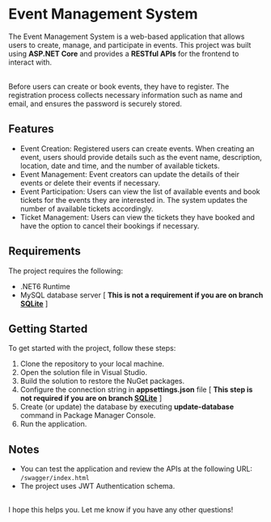 # Event Management System

The Event Management System is a web-based application that allows users to create, manage, and participate in events. This project was built using **ASP.NET Core** and provides a **RESTful APIs** for the frontend to interact with.

\
Before users can create or book events, they have to register. The registration process collects necessary information such as name and email, and ensures the password is securely stored.

## Features

- Event Creation: Registered users can create events. When creating an event, users should provide details such as the event name, description, location, date and time, and the number of available tickets.
- Event Management: Event creators can update the details of their events or delete their events if necessary.
- Event Participation: Users can view the list of available events and book tickets for the events they are interested in. The system updates the number of available tickets accordingly.
- Ticket Management: Users can view the tickets they have booked and have the option to cancel their bookings if necessary.

## Requirements

The project requires the following:

- .NET6 Runtime
- MySQL database server [ **This is not a requirement if you are on branch <ins>SQLite</ins>**&nbsp;]

## Getting Started

To get started with the project, follow these steps:

1. Clone the repository to your local machine.
2. Open the solution file in Visual Studio.
3. Build the solution to restore the NuGet packages.
4. Configure the connection string in **appsettings.json** file [ **This step is not required if you are on branch <ins>SQLite</ins>**&nbsp;]
5. Create (or update) the database by executing **update-database** command in Package Manager Console.
6. Run the application.

## Notes

- You can test the application and review the APIs at the following URL: `/swagger/index.html`
- The project uses JWT Authentication schema.

##

I hope this helps you. Let me know if you have any other questions!
